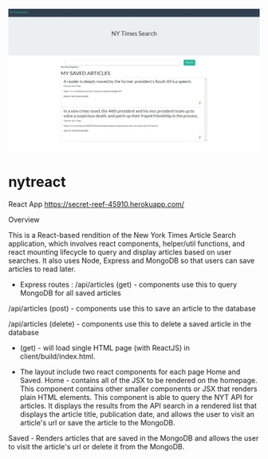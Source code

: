 ![Alt Text](NYTreact.gif)


# nytreact
React App
https://secret-reef-45910.herokuapp.com/


Overview

This is a React-based rendition of the New York Times Article Search application, which involves react components, helper/util functions, and react mounting lifecycle to query and display articles based on user searches. It also uses Node, Express and MongoDB so that users can save articles to read later.

- Express routes :
/api/articles (get) - components use this to query MongoDB for all saved articles

/api/articles (post) - components use this to save an article to the database

/api/articles (delete) - components use this to delete a saved article in the database

* (get) - will load single HTML page (with ReactJS) in client/build/index.html. 



- The layout include two react components for each page Home and Saved.
Home - contains all of the JSX to be rendered on the homepage. This component contains other smaller components or JSX that renders plain HTML elements. This component is able to query the NYT API for articles. It displays the results from the API search in a rendered list that displays the article title, publication date, and allows the user to visit an article's url or save the article to the MongoDB.

Saved - Renders articles that are saved in the MongoDB and allows the user to visit the article's url or delete it from the MongoDB. 
